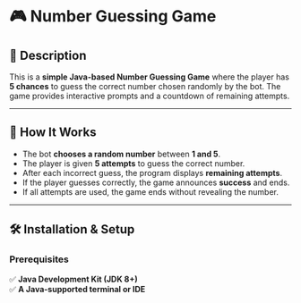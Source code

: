 # 🎮 Number Guessing Game  

## 📌 Description  
This is a **simple Java-based Number Guessing Game** where the player has **5 chances** to guess the correct number chosen randomly by the bot. The game provides interactive prompts and a countdown of remaining attempts.  

---

## 🚀 How It Works  
- The bot **chooses a random number** between **1 and 5**.  
- The player is given **5 attempts** to guess the correct number.  
- After each incorrect guess, the program displays **remaining attempts**.  
- If the player guesses correctly, the game announces **success** and ends.  
- If all attempts are used, the game ends without revealing the number.  

---

## 🛠 Installation & Setup  
### Prerequisites  
✅ **Java Development Kit (JDK 8+)**  
✅ **A Java-supported terminal or IDE**  

